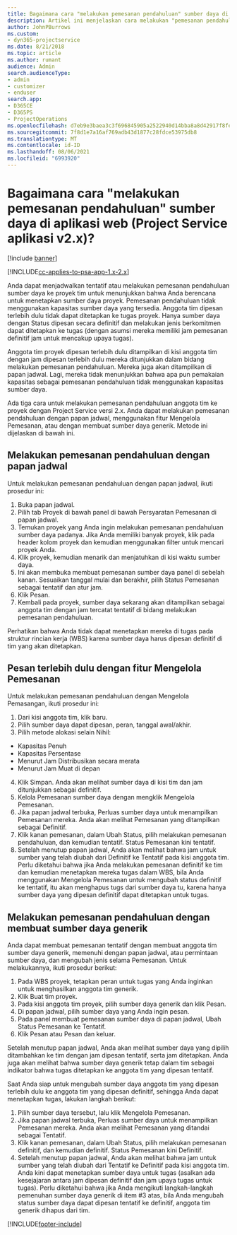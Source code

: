 ```yaml
---
title: Bagaimana cara "melakukan pemesanan pendahuluan" sumber daya di aplikasi versi 2.x?
description: Artikel ini menjelaskan cara melakukan "pemesanan pendahuluan" anggota tim proyek dengan Project Service.
author: JohnPBurrows
ms.custom:
- dyn365-projectservice
ms.date: 8/21/2018
ms.topic: article
ms.author: rumant
audience: Admin
search.audienceType:
- admin
- customizer
- enduser
search.app:
- D365CE
- D365PS
- ProjectOperations
ms.openlocfilehash: d7eb9e3baea3c3f696845905a2522940d14bba8a8d42917f8fe1b90c7c443747
ms.sourcegitcommit: 7f8d1e7a16af769adb43d1877c28fdce53975db8
ms.translationtype: MT
ms.contentlocale: id-ID
ms.lasthandoff: 08/06/2021
ms.locfileid: "6993920"
---
```

# <a name="how-do-i-soft-book-resources-in-the-web-app-project-service-app-v2x"></a>Bagaimana cara "melakukan pemesanan pendahuluan" sumber daya di aplikasi web (Project Service aplikasi v2.x)?

[!include [banner](../includes/psa-now-project-operations.md)]

[!INCLUDE[cc-applies-to-psa-app-1.x-2.x](../includes/cc-applies-to-psa-app-1x-2x.md)]

Anda dapat menjadwalkan tentatif atau melakukan pemesanan pendahuluan sumber daya ke proyek tim untuk menunjukkan bahwa Anda berencana untuk menetapkan sumber daya proyek. Pemesanan pendahuluan tidak menggunakan kapasitas sumber daya yang tersedia. Anggota tim dipesan terlebih dulu tidak dapat ditetapkan ke tugas proyek. Hanya sumber daya dengan Status dipesan secara definitif dan melakukan jenis berkomitmen dapat ditetapkan ke tugas (dengan asumsi mereka memiliki jam pemesanan definitif jam untuk mencakup upaya tugas).

Anggota tim proyek dipesan terlebih dulu ditampilkan di kisi anggota tim dengan jam dipesan terlebih dulu mereka ditunjukkan dalam bidang melakukan pemesanan pendahuluan. Mereka juga akan ditampilkan di papan jadwal. Lagi, mereka tidak menunjukkan bahwa apa pun pemakaian kapasitas sebagai pemesanan pendahuluan tidak menggunakan kapasitas sumber daya.

Ada tiga cara untuk melakukan pemesanan pendahuluan anggota tim ke proyek dengan Project Service versi 2.x. Anda dapat melakukan pemesanan pendahuluan dengan papan jadwal, menggunakan fitur Mengelola Pemesanan, atau dengan membuat sumber daya generik. Metode ini dijelaskan di bawah ini.

## <a name="soft-book-with-the-schedule-board"></a>Melakukan pemesanan pendahuluan dengan papan jadwal

Untuk melakukan pemesanan pendahuluan dengan papan jadwal, ikuti prosedur ini: 
1. Buka papan jadwal.
2. Pilih tab Proyek di bawah panel di bawah Persyaratan Pemesanan di papan jadwal.
3. Temukan proyek yang Anda ingin melakukan pemesanan pendahuluan sumber daya padanya. Jika Anda memiliki banyak proyek, klik pada header kolom proyek dan kemudian menggunakan filter untuk mencari proyek Anda.
4. Klik proyek, kemudian menarik dan menjatuhkan di kisi waktu sumber daya.
5. Ini akan membuka membuat pemesanan sumber daya panel di sebelah kanan. Sesuaikan tanggal mulai dan berakhir, pilih Status Pemesanan sebagai tentatif dan atur jam. 
6. Klik Pesan.
7. Kembali pada proyek, sumber daya sekarang akan ditampilkan sebagai anggota tim dengan jam tercatat tentatif di bidang melakukan pemesanan pendahuluan.

Perhatikan bahwa Anda tidak dapat menetapkan mereka di tugas pada struktur rincian kerja (WBS) karena sumber daya harus dipesan definitif di tim yang akan ditetapkan.

## <a name="soft-book-using-the-maintain-bookings-feature"></a>Pesan terlebih dulu dengan fitur Mengelola Pemesanan

Untuk melakukan pemesanan pendahuluan dengan Mengelola Pemasangan, ikuti prosedur ini:
1. Dari kisi anggota tim, klik baru.
2. Pilih sumber daya dapat dipesan, peran, tanggal awal/akhir.
3. Pilih metode alokasi selain Nihil:
- Kapasitas Penuh
- Kapasitas Persentase
- Menurut Jam Distribusikan secara merata
- Menurut Jam Muat di depan
4. Klik Simpan. Anda akan melihat sumber daya di kisi tim dan jam ditunjukkan sebagai definitif.
5. Kelola Pemesanan sumber daya dengan mengklik Mengelola Pemesanan.
6. Jika papan jadwal terbuka, Perluas sumber daya untuk menampilkan Pemesanan mereka. Anda akan melihat Pemesanan yang ditampilkan sebagai Definitif.
7. Klik kanan pemesanan, dalam Ubah Status, pilih melakukan pemesanan pendahuluan, dan kemudian tentatif. Status Pemesanan kini tentatif.
8. Setelah menutup papan jadwal, Anda akan melihat bahwa jam untuk sumber yang telah diubah dari Definitif ke Tentatif pada kisi anggota tim.
Perlu diketahui bahwa jika Anda melakukan pemesanan definitif ke tim dan kemudian menetapkan mereka tugas dalam WBS, bila Anda menggunakan Mengelola Pemesanan untuk mengubah status definitif ke tentatif, itu akan menghapus tugs dari sumber daya tu, karena hanya sumber daya yang dipesan definitif dapat ditetapkan untuk tugas.

## <a name="soft-book-by-creating-a-generic-resource"></a>Melakukan pemesanan pendahuluan dengan membuat sumber daya generik

Anda dapat membuat pemesanan tentatif dengan membuat anggota tim sumber daya generik, memenuhi dengan papan jadwal, atau permintaan sumber daya, dan mengubah jenis selama Pemesanan.
Untuk melakukannya, ikuti prosedur berikut:

1. Pada WBS proyek, tetapkan peran untuk tugas yang Anda inginkan untuk menghasilkan anggota tim generik.
2. Klik Buat tim proyek.
3. Pada kisi anggota tim proyek, pilih sumber daya generik dan klik Pesan.
4. Di papan jadwal, pilih sumber daya yang Anda ingin pesan.
5. Pada panel membuat pemesanan sumber daya di papan jadwal, Ubah Status Pemesanan ke Tentatif.
6. Klik Pesan atau Pesan dan keluar.

Setelah menutup papan jadwal, Anda akan melihat sumber daya yang dipilih ditambahkan ke tim dengan jam dipesan tentatif, serta jam ditetapkan. Anda juga akan melihat bahwa sumber daya generik tetap dalam tim sebagai indikator bahwa tugas ditetapkan ke anggota tim yang dipesan tentatif.

Saat Anda siap untuk mengubah sumber daya anggota tim yang dipesan terlebih dulu ke anggota tim yang dipesan definitif, sehingga Anda dapat menetapkan tugas, lakukan langkah berikut:

1. Pilih sumber daya tersebut, lalu klik Mengelola Pemesanan.
2. Jika papan jadwal terbuka, Perluas sumber daya untuk menampilkan Pemesanan mereka. Anda akan melihat Pemesanan yang ditandai sebagai Tentatif.
3. Klik kanan pemesanan, dalam Ubah Status, pilih melakukan pemesanan definitif, dan kemudian definitif. Status Pemesanan kini Definitif.
4. Setelah menutup papan jadwal, Anda akan melihat bahwa jam untuk sumber yang telah diubah dari Tentatif ke Definitif pada kisi anggota tim. Anda kini dapat menetapkan sumber daya untuk tugas (asalkan ada kesejajaran antara jam dipesan definitif dan jam upaya tugas untuk tugas). Perlu diketahui bahwa jika Anda mengikuti langkah-langkah pemenuhan sumber daya generik di item #3 atas, bila Anda mengubah status sumber daya dapat dipesan tentatif ke definitif, anggota tim generik dihapus dari tim.


[!INCLUDE[footer-include](../includes/footer-banner.md)]